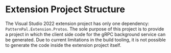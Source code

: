 # Extension Project Structure

The Visual Studio 2022 extension project has only one dependency: `PatternPal.Extension.Protos`. The
sole purpose of this project is to provide a project in which the client side code for the gRPC
background service can be generated. Due to current limitations in the build tooling, it is not
possible to generate the code inside the extension project itself.
